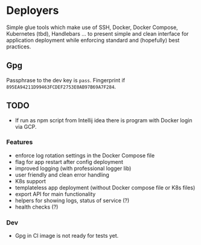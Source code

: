 # Deployers

Simple glue tools which make use of SSH, Docker, Docker Compose, Kubernetes (tbd), Handlebars ...
to present simple and clean interface for application deployment while enforcing standard and (hopefully) best practices.


## Gpg

Passphrase to the dev key is `pass`. Fingerprint if `895EA94211D99463FCDEF2753E0AB97B69A7F284`.


## TODO

- If run as npm script from Intellij idea there is program with Docker login via GCP.

### Features
- enforce log rotation settings in the Docker Compose file
- flag for app restart after config deployment
- improved logging (with professional logger lib)
- user friendly and clean error handling
- K8s support
- templateless app deployment (without Docker compose file or K8s files)
- export API for main functionality
- helpers for showing logs, status of service (?)
- health checks (?)

### Dev
- Gpg in CI image is not ready for tests yet.


